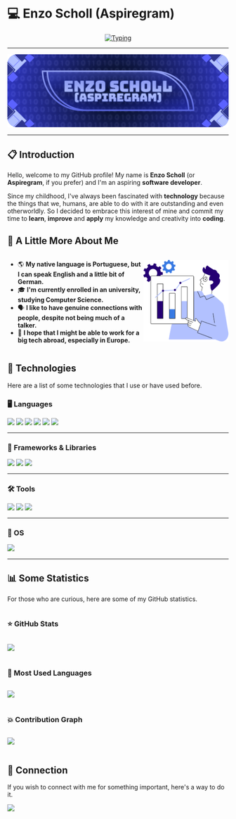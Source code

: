# 💻 Enzo Scholl (Aspiregram)

<p align="center"><a href="https://git.io/typing-svg"><img src="https://readme-typing-svg.demolab.com?font=Silkscreen&size=41&duration=4900&pause=500&color=B2C1FF&center=true&vCenter=true&random=true&width=800&height=66&lines=Front-end+developer;Computer+Science+student;Aspiring+full-stack+developer" alt="Typing" /></a></p>

---

<p align="center"><a href="https://github.com/Aspiregram"><img src="assets/banner.webp" alt="Banner" /></a></p>

---

## 📋 Introduction

Hello, welcome to my GitHub profile! My name is **Enzo Scholl** (or **Aspiregram**, if you prefer) and I'm an aspiring **software developer**.

Since my childhood, I've always been fascinated with **technology** because the things that we, humans, are able to do with it are outstanding and even otherworldly. So I decided to embrace this interest of mine and commit my time to **learn**, **improve** and **apply** my knowledge and creativity into **coding**.

## 📖 A Little More About Me

<div style="display: flex; justify-content: space-between;">

- 🌎 **My native language is Portuguese, but I can speak English and a little bit of German.**
- 🎓 **I'm currently enrolled in an university, studying Computer Science.**
- 🗣️ **I like to have genuine connections with people, despite not being much of a talker.**
- 🔎 **I hope that I might be able to work for a big tech abroad, especially in Europe.**

<p align="right"><img src="assets/illustration.svg" alt="Illustration" width="400" /></p>

</div>

## 🔧 Technologies

Here are a list of some technologies that I use or have used before.

### 🖥️ Languages

<a href="https://github.com/topics/html5"><img src="https://img.shields.io/badge/HTML5-5b62ff?style=for-the-badge&logo=html5&logoColor=5b62ff&labelColor=b2c1ff"></a>
<a href="https://github.com/topics/css3"><img src="https://img.shields.io/badge/CSS3-5b62ff?style=for-the-badge&logo=css3&logoColor=5b62ff&labelColor=b2c1ff"></a>
<a href="https://github.com/topics/javascript"><img src="https://img.shields.io/badge/JavaScript-5b62ff?style=for-the-badge&logo=javascript&logoColor=5b62ff&labelColor=b2c1ff"></a>
<a href="https://github.com/topics/java"><img src="https://img.shields.io/badge/java-5b62ff.svg?style=for-the-badge&logo=openjdk&logoColor=5b62ff&labelColor=b2c1ff"></a>
<a href="https://github.com/topics/csharp"><img src="https://img.shields.io/badge/C%23-5b62ff?style=for-the-badge"></a>
<a href="https://github.com/topics/mysql"><img src="https://img.shields.io/badge/MySQL-5b62ff?style=for-the-badge&logo=mysql&logoColor=5b62ff&labelColor=b2c1ff"></a>

---

### 🚀 Frameworks & Libraries

<a href="https://github.com/topics/bootstrap"><img src="https://img.shields.io/badge/-boostrap-5b62ff?style=for-the-badge&logo=bootstrap&logoColor=5b62ff&labelColor=b2c1ff"></a>
<a href="https://github.com/topics/tailwindcss"><img src="https://img.shields.io/badge/tailwindcss-5b62ff.svg?style=for-the-badge&logo=tailwind-css&logoColor=5b62ff&labelColor=b2c1ff"></a>
<a href="https://github.com/topics/vuejs"><img src="https://img.shields.io/badge/vuejs-5b62ff.svg?style=for-the-badge&logo=vuedotjs&logoColor=5b62ff&labelColor=b2c1ff"></a>

---

### 🛠️ Tools

<a href="https://github.com/topics/git"><img src="https://img.shields.io/badge/GIT-5b62ff?style=for-the-badge&logo=git&logoColor=5b62ff&labelColor=b2c1ff"></a>
<a href="https://github.com/topics/vscode"><img src="https://img.shields.io/badge/Vscode-5b62ff?style=for-the-badge"></a>
<a href="https://github.com/topics/eclipse"><img src="https://img.shields.io/badge/Eclipse-5b62ff?style=for-the-badge&logo=eclipse&logoColor=5b62ff&labelColor=b2c1ff"></a>

---

### 💾 OS

<a href="https://github.com/topics/windows"><img src="https://img.shields.io/badge/Windows-5b62ff?style=for-the-badge"></a>

---

## 📊 Some Statistics

For those who are curious, here are some of my GitHub statistics.

<div style="display: flex; flex-direction: column;">

### ⭐ GitHub Stats

<a href="https://github.com/aspiregram"><img height=200 src="https://github-readme-stats.vercel.app/api?username=aspiregram&bg_color=242437&title_color=5b62ff&text_color=b2c1ff&show_icons=true&icon_color=5b62ff&border_color=b2c1ff" /></a>

### 💬 Most Used Languages

<a href="https://github.com/aspiregram"><img height=200 src="https://github-readme-stats.vercel.app/api/top-langs/?username=aspiregram&layout=compact&card_width=335&title_color=5b62ff&text_color=b2c1ff&show_icons=true&icon_color=5b62ff&border_color=b2c1ff&bg_color=242437" /></a>

### 💥 Contribution Graph

<a href="https://github.com/aspiregram"><img src="https://github-readme-activity-graph.vercel.app/graph/?username=aspiregram&bg_color=242437&color=5b62ff&line=b2c1ff&point=5b62ff&border_color=b2c1ff" /></a>

</div>

## 🔗 Connection

If you wish to connect with me for something important, here's a way to do it.

<a href="https://www.linkedin.com/in/enzo-scholl"><img src="https://img.shields.io/badge/LinkedIn-5b62ff?style=for-the-badge"></a>

